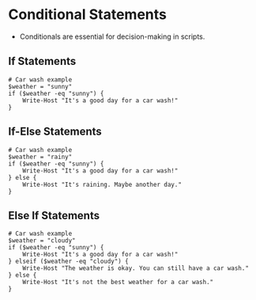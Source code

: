 # Conditional Statements
- Conditionals are essential for decision-making in scripts.

## If Statements
```
# Car wash example
$weather = "sunny"
if ($weather -eq "sunny") {
    Write-Host "It's a good day for a car wash!"
}
```

## If-Else Statements
```
# Car wash example
$weather = "rainy"
if ($weather -eq "sunny") {
    Write-Host "It's a good day for a car wash!"
} else {
    Write-Host "It's raining. Maybe another day."
}
```

## Else If Statements
```
# Car wash example
$weather = "cloudy"
if ($weather -eq "sunny") {
    Write-Host "It's a good day for a car wash!"
} elseif ($weather -eq "cloudy") {
    Write-Host "The weather is okay. You can still have a car wash."
} else {
    Write-Host "It's not the best weather for a car wash."
}
```
